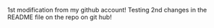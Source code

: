 1st modification from my github account!
Testing 2nd changes in the README file on the repo on git hub!

